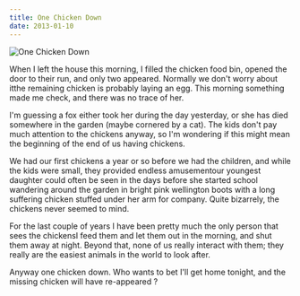```yaml
---
title: One Chicken Down
date: 2013-01-10
---
```


![One Chicken Down](https://source.unsplash.com/vP3pnOoCiYE/1600x900)

When I left the house this morning, I filled the chicken food bin, opened the door to their run, and only two appeared. Normally we don't worry about itthe remaining chicken is probably laying an egg. This morning something made me check, and there was no trace of her.

I'm guessing a fox either took her during the day yesterday, or she has died somewhere in the garden (maybe cornered by a cat). The kids don't pay much attention to the chickens anyway, so I'm wondering if this might mean the beginning of the end of us having chickens.

We had our first chickens a year or so before we had the children, and while the kids were small, they provided endless amusementour youngest daughter could often be seen in the days before she started school wandering around the garden in bright pink wellington boots with a long suffering chicken stuffed under her arm for company. Quite bizarrely, the chickens never seemed to mind.

For the last couple of years I have been pretty much the only person that sees the chickensI feed them and let them out in the morning, and shut them away at night. Beyond that, none of us really interact with them; they really are the easiest animals in the world to look after.

Anyway one chicken down. Who wants to bet I'll get home tonight, and the missing chicken will have re-appeared ?